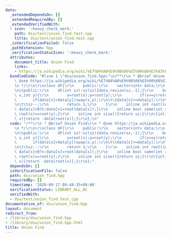 ```yaml
---
data:
  _extendedDependsOn: []
  _extendedRequiredBy: []
  _extendedVerifiedWith:
  - icon: ':heavy_check_mark:'
    path: dsu/test/union_find.test.cpp
    title: dsu/test/union_find.test.cpp
  _isVerificationFailed: false
  _pathExtension: hpp
  _verificationStatusIcon: ':heavy_check_mark:'
  attributes:
    document_title: Union Find
    links:
    - https://ja.wikipedia.org/wiki/%E7%B4%A0%E9%9B%86%E5%90%88%E3%83%87%E3%83%BC%E3%82%BF%E6%A7%8B%E9%80%A0
  bundledCode: "#line 1 \"dsu/union_find.hpp\"\n/**\r\n * @brief Union Find\r\n *\
    \ @see https://ja.wikipedia.org/wiki/%E7%B4%A0%E9%9B%86%E5%90%88%E3%83%87%E3%83%BC%E3%82%BF%E6%A7%8B%E9%80%A0\r\
    \n */\r\n\r\nclass UF{\r\n    public:\r\n    vector<int> data;\r\n    int sz;\r\
    \n\tpublic:\r\n    UF(int sz):sz(sz){data.resize(sz,-1);}\r\n    bool unite(int\
    \ x,int y){\r\n        x=root(x);y=root(y);\r\n        if(x==y)return 0;\r\n \
    \       if(data[x]>data[y])swap(x,y);\r\n\t\tdata[x]+=data[y];\r\n\t\tdata[y]=x;\r\
    \n\t\tsz--;\r\n        return 1;\r\n    }\r\n    inline int root(int x){return\
    \ data[x]<0?x:data[x]=root(data[x]);}\r\n    inline bool same(int x, int y){return\
    \ root(x)==root(y);}\r\n    inline int size(){return sz;}\r\n\tinline int size(int\
    \ x){return -data[root(x)];}\r\n};\n"
  code: "/**\r\n * @brief Union Find\r\n * @see https://ja.wikipedia.org/wiki/%E7%B4%A0%E9%9B%86%E5%90%88%E3%83%87%E3%83%BC%E3%82%BF%E6%A7%8B%E9%80%A0\r\
    \n */\r\n\r\nclass UF{\r\n    public:\r\n    vector<int> data;\r\n    int sz;\r\
    \n\tpublic:\r\n    UF(int sz):sz(sz){data.resize(sz,-1);}\r\n    bool unite(int\
    \ x,int y){\r\n        x=root(x);y=root(y);\r\n        if(x==y)return 0;\r\n \
    \       if(data[x]>data[y])swap(x,y);\r\n\t\tdata[x]+=data[y];\r\n\t\tdata[y]=x;\r\
    \n\t\tsz--;\r\n        return 1;\r\n    }\r\n    inline int root(int x){return\
    \ data[x]<0?x:data[x]=root(data[x]);}\r\n    inline bool same(int x, int y){return\
    \ root(x)==root(y);}\r\n    inline int size(){return sz;}\r\n\tinline int size(int\
    \ x){return -data[root(x)];}\r\n};"
  dependsOn: []
  isVerificationFile: false
  path: dsu/union_find.hpp
  requiredBy: []
  timestamp: '2020-09-17 09:48:35+09:00'
  verificationStatus: LIBRARY_ALL_AC
  verifiedWith:
  - dsu/test/union_find.test.cpp
documentation_of: dsu/union_find.hpp
layout: document
redirect_from:
- /library/dsu/union_find.hpp
- /library/dsu/union_find.hpp.html
title: Union Find
---
```


